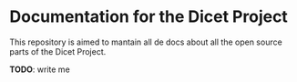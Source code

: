 # Documentation for the Dicet Project
This repository is aimed to mantain all de docs about all the open source parts of the Dicet Project.

**TODO**: write me